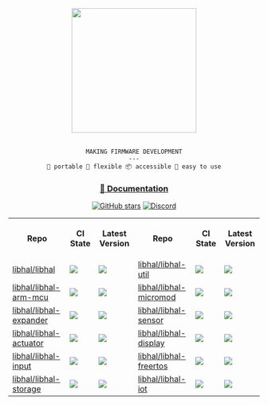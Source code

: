 <div align="center">
<img height="250" src="https://raw.githubusercontent.com/libhal/.github/main/profile/logo.png">
<br />
<br />

```
MAKING FIRMWARE DEVELOPMENT
---
🚚 portable 🦾 flexible 📦 accessible 🍰 easy to use
```

</div>

<div align="center">

<h3>
<a href="https://libhal.github.io/">📖 Documentation</a>
</h3>

[![GitHub stars](https://img.shields.io/github/stars/libhal/libhal.svg)](https://github.com/libhal/libhal/stargazers)
[![Discord](https://img.shields.io/discord/800515757871726622?color=7389D8&logo=discord&logoColor=ffffff&labelColor=6A7EC2)](https://discord.gg/p5A6vzv8tm)

<table>
  <tr>
    <th>
      <p>Repo</p>
    </th>
    <th>
      <p>CI State</p>
    </th>
    <th>
      <p>Latest Version</p>
    </th>
    <th>
      <p>Repo</p>
    </th>
    <th>
      <p>CI State</p>
    </th>
    <th>
      <p>Latest Version</p>
    </th>
  </tr>

  <tr>
    <td>
      <a href="https://github.com/libhal/libhal/">libhal/libhal</a>
    </td>
    <td>
      <a href="https://github.com/libhal/libhal/actions/workflows/ci.yml"><img src="https://github.com/libhal/libhal/actions/workflows/ci.yml/badge.svg" /></a>
    </td>
    <td>
      <a href="https://github.com/libhal/libhal/releases"><img src="https://img.shields.io/github/v/release/libhal/libhal" /></a>
    </td>
    <td>
      <a href="https://github.com/libhal/libhal-util/">libhal/libhal-util</a>
    </td>
    <td>
      <a href="https://github.com/libhal/libhal-util/actions/workflows/ci.yml"><img src="https://github.com/libhal/libhal-util/actions/workflows/ci.yml/badge.svg" /></a>
    </td>
    <td>
      <a href="https://github.com/libhal/libhal-util/releases"><img src="https://img.shields.io/github/v/release/libhal/libhal-util" /></a>
    </td>
  </tr>

  <tr>
    <td>
      <a href="https://github.com/libhal/libhal-arm-mcu/">libhal/libhal-arm-mcu</a>
    </td>
    <td>
      <a href="https://github.com/libhal/libhal-arm-mcu/actions/workflows/ci.yml"><img src="https://github.com/libhal/libhal-arm-mcu/actions/workflows/ci.yml/badge.svg" /></a>
    </td>
    <td>
      <a href="https://github.com/libhal/libhal-arm-mcu/releases">
      <img src="https://img.shields.io/github/v/release/libhal/libhal-arm-mcu" />
      </a>
    </td>
    <td>
      <a href="https://github.com/libhal/libhal-micromod/">libhal/libhal-micromod</a>
    </td>
    <td>
      <a href="https://github.com/libhal/libhal-micromod/actions/workflows/ci.yml"><img src="https://github.com/libhal/libhal-micromod/actions/workflows/ci.yml/badge.svg" /></a>
    </td>
    <td>
      <a href="https://github.com/libhal/libhal-micromod/releases"><img src="https://img.shields.io/github/v/release/libhal/libhal-micromod" /></a>
    </td>
  </tr>

  <tr>
    <td>
      <a href="https://github.com/libhal/libhal-expander/">libhal/libhal-expander</a>
    </td>
    <td>
      <a href="https://github.com/libhal/libhal-expander/actions/workflows/ci.yml"><img src="https://github.com/libhal/libhal-expander/actions/workflows/ci.yml/badge.svg" /></a>
    </td>
    <td>
      <a href="https://github.com/libhal/libhal-expander/releases"><img src="https://img.shields.io/github/v/release/libhal/libhal-expander" /></a>
    </td>
    <td>
      <a href="https://github.com/libhal/libhal-sensor/">libhal/libhal-sensor</a>
    </td>
    <td>
      <a href="https://github.com/libhal/libhal-sensor/actions/workflows/ci.yml"><img src="https://github.com/libhal/libhal-sensor/actions/workflows/ci.yml/badge.svg" /></a>
    </td>
    <td>
      <a href="https://github.com/libhal/libhal-sensor/releases"><img src="https://img.shields.io/github/v/release/libhal/libhal-sensor" /></a>
    </td>
  </tr>

  <tr>
    <td>
      <a href="https://github.com/libhal/libhal-actuator/">libhal/libhal-actuator</a>
    </td>
    <td>
      <a href="https://github.com/libhal/libhal-actuator/actions/workflows/ci.yml"><img src="https://github.com/libhal/libhal-actuator/actions/workflows/ci.yml/badge.svg" /></a>
    </td>
    <td>
      <a href="https://github.com/libhal/libhal-actuator/releases"><img src="https://img.shields.io/github/v/release/libhal/libhal-actuator" /></a>
    </td>
    <td>
      <a href="https://github.com/libhal/libhal-display/">libhal/libhal-display</a>
    </td>
    <td>
      <a href="https://github.com/libhal/libhal-display/actions/workflows/ci.yml"><img src="https://github.com/libhal/libhal-display/actions/workflows/ci.yml/badge.svg" /></a>
    </td>
    <td>
      <a href="https://github.com/libhal/libhal-display/releases"><img src="https://img.shields.io/github/v/release/libhal/libhal-display" /></a>
    </td>
  </tr>

  <tr>
    <td>
      <a href="https://github.com/libhal/libhal-input/">libhal/libhal-input</a>
    </td>
    <td>
      <a href="https://github.com/libhal/libhal-input/actions/workflows/ci.yml"><img src="https://github.com/libhal/libhal-input/actions/workflows/ci.yml/badge.svg" /></a>
    </td>
    <td>
      <a href="https://github.com/libhal/libhal-input/releases"><img src="https://img.shields.io/github/v/release/libhal/libhal-input" /></a>
    </td>
    <td>
      <a href="https://github.com/libhal/libhal-freertos/">libhal/libhal-freertos</a>
    </td>
    <td>
      <a href="https://github.com/libhal/libhal-freertos/actions/workflows/ci.yml"><img src="https://github.com/libhal/libhal-freertos/actions/workflows/ci.yml/badge.svg" /></a>
    </td>
    <td>
      <a href="https://github.com/libhal/libhal-freertos/releases"><img src="https://img.shields.io/github/v/release/libhal/libhal-freertos" /></a>
    </td>
  </tr>
  <tr>
    <td>
      <a href="https://github.com/libhal/libhal-storage/">libhal/libhal-storage</a>
    </td>
    <td>
      <a href="https://github.com/libhal/libhal-storage/actions/workflows/ci.yml"><img src="https://github.com/libhal/libhal-storage/actions/workflows/ci.yml/badge.svg" /></a>
    </td>
    <td>
      <a href="https://github.com/libhal/libhal-storage/releases"><img src="https://img.shields.io/github/v/release/libhal/libhal-storage" /></a>
    </td>
    <td>
      <a href="https://github.com/libhal/libhal-iot/">libhal/libhal-iot</a>
    </td>
    <td>
      <a href="https://github.com/libhal/libhal-iot/actions/workflows/ci.yml"><img src="https://github.com/libhal/libhal-iot/actions/workflows/ci.yml/badge.svg" /></a>
    </td>
    <td>
      <a href="https://github.com/libhal/libhal-iot/releases"><img src="https://img.shields.io/github/v/release/libhal/libhal-iot" /></a>
    </td>
  </tr>
</table>
</div>
